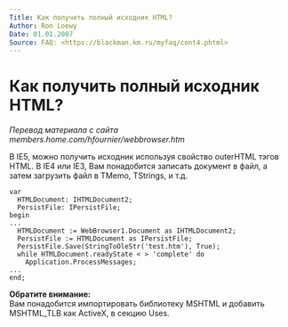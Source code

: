 ```yaml
---
Title: Как получить полный исходник HTML?
Author: Ron Loewy
Date: 01.01.2007
Source: FAQ: <https://blackman.km.ru/myfaq/cont4.phtml>
---
```



Как получить полный исходник HTML?
==================================


_Перевод материала с сайта members.home.com/hfournier/webbrowser.htm_

В IE5, можно получить исходник используя свойство outerHTML тэгов
HTML. В IE4 или IE3, Вам понадобится записать документ в файл, а затем
загрузить файл в TMemo, TStrings, и т.д.

    var
      HTMLDocument: IHTMLDocument2;
      PersistFile: IPersistFile;
    begin
    ...
      HTMLDocument := WebBrowser1.Document as IHTMLDocument2;
      PersistFile := HTMLDocument as IPersistFile;
      PersistFile.Save(StringToOleStr('test.htm'), True); 
      while HTMLDocument.readyState < > 'complete' do
        Application.ProcessMessages;
    ...
    end;

**Обратите внимание:**  
Вам понадобится импортировать библиотеку
MSHTML и добавить MSHTML\_TLB как ActiveX, в секцию Uses.

